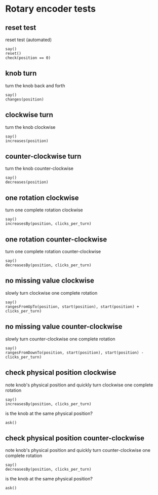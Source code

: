 # Rotary encoder tests

## reset test

reset test (automated)

    say()
    reset()
    check(position == 0)

## knob turn

turn the knob back and forth
    
    say()
    changes(position)

## clockwise turn

turn the knob clockwise

    say()
    increases(position)

## counter-clockwise turn

turn the knob counter-clockwise

    say()
    decreases(position)

## one rotation clockwise

turn one complete rotation clockwise

    say()
    increasesBy(position, clicks_per_turn)

## one rotation counter-clockwise

turn one complete rotation counter-clockwise
    
    say()
    decreasesBy(position, clicks_per_turn)

## no missing value clockwise

slowly turn clockwise one complete rotation

    say()
    rangesFromUpTo(position, start(position), start(position) + clicks_per_turn)

## no missing value counter-clockwise

slowly turn counter-clockwise one complete rotation

    say()
    rangesFromDownTo(position, start(position), start(position) - clicks_per_turn)

## check physical position clockwise

note knob's physical position and quickly turn clockwise one complete rotation

    say()
    increasesBy(position, clicks_per_turn)

is the knob at the same physical position?

    ask()

## check physical position counter-clockwise

note knob's physical position and quickly turn counter-clockwise one complete rotation

    say()
    decreasesBy(position, clicks_per_turn)

is the knob at the same physical position?

    ask()






